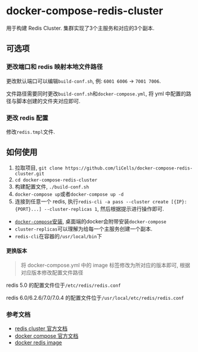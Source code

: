 # docker-compose-redis-cluster

用于构建 Redis Cluster.
集群实现了3个主服务和对应的3个副本.

## 可选项

### 更改端口和 redis 映射本地文件路径

更改默认端口可以编辑`build-conf.sh`, 例: `6001 6006` -> `7001 7006`.

文件路径需要同时更改`build-conf.sh`和`docker-compose.yml`, 将 yml 中配置的路径与脚本创建的文件夹对应即可.

### 更改 redis 配置

修改`redis.tmpl`文件.

## 如何使用

1. 拉取项目, `git clone https://github.com/liCells/docker-compose-redis-cluster.git`
2. `cd docker-compose-redis-cluster`
3. 构建配置文件, `./build-conf.sh`
4. `docker-compose up`或者`docker-compose up -d`
5. 连接到任意一个 redis, 执行`redis-cli -a pass --cluster create [{IP}:{PORT}...] --cluster-replicas 1`, 然后根据提示进行操作即可.

- [`docker-compose`安装](https://docs.docker.com/compose/install/#install-compose-on-linux-systems), 桌面端的docker会附带安装`docker-compose`
- `cluster-replicas`可以理解为给每一个主服务创建一个副本.
- `redis-cli`在容器的`/usr/local/bin`下

#### 更换版本

> 将 docker-compose.yml 中的 image 标签修改为所对应的版本即可, 根据对应版本修改配置文件路径

redis 5.0 的配置文件位于`/etc/redis/redis.conf`

redis 6.0/6.2.6/7.0/7.0.4 的配置文件位于`/usr/local/etc/redis/redis.conf`

### 参考文档

- [redis cluster 官方文档](https://redis.io/docs/manual/scaling/)
- [docker compose 官方文档](https://docs.docker.com/compose/)
- [docker redis image](https://hub.docker.com/_/redis)
